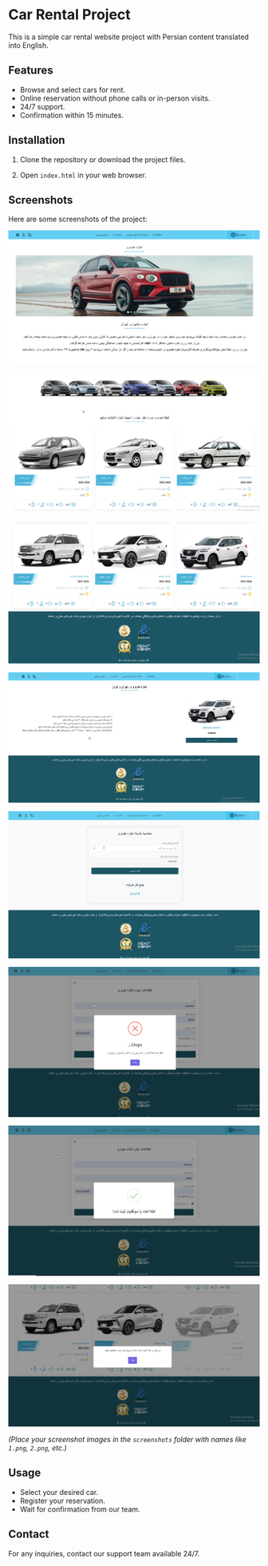 # Car Rental Project

This is a simple car rental website project with Persian content translated into English.

## Features

- Browse and select cars for rent.
- Online reservation without phone calls or in-person visits.
- 24/7 support.
- Confirmation within 15 minutes.

## Installation

1. Clone the repository or download the project files.

2. Open `index.html` in your web browser.

## Screenshots

Here are some screenshots of the project:

![Screenshot 1](screenshots/1.png)

![Screenshot 2](screenshots/2.png)

![Screenshot 3](screenshots/3.png)

![Screenshot 4](screenshots/4.png)

![Screenshot 5](screenshots/5.png)

![Screenshot 6](screenshots/6.png)

![Screenshot 7](screenshots/7.png)

![Screenshot 8](screenshots/8.png)

*(Place your screenshot images in the `screenshots` folder with names like `1.png`, `2.png`, etc.)*

## Usage

- Select your desired car.
- Register your reservation.
- Wait for confirmation from our team.

## Contact

For any inquiries, contact our support team available 24/7.
